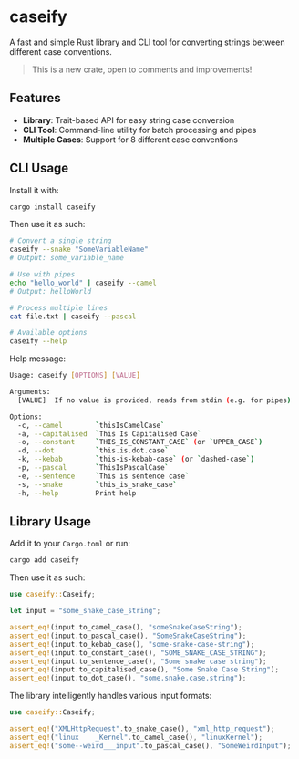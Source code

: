 # caseify

A fast and simple Rust library and CLI tool for converting strings between different case conventions.

> This is a new crate, open to comments and improvements!

## Features

- **Library**: Trait-based API for easy string case conversion
- **CLI Tool**: Command-line utility for batch processing and pipes
- **Multiple Cases**: Support for 8 different case conventions

## CLI Usage

Install it with:

```bash
cargo install caseify
```

Then use it as such:

```bash
# Convert a single string
caseify --snake "SomeVariableName"
# Output: some_variable_name

# Use with pipes
echo "hello_world" | caseify --camel
# Output: helloWorld

# Process multiple lines
cat file.txt | caseify --pascal

# Available options
caseify --help
```

Help message:

```bash
Usage: caseify [OPTIONS] [VALUE]

Arguments:
  [VALUE]  If no value is provided, reads from stdin (e.g. for pipes)

Options:
  -c, --camel        `thisIsCamelCase`
  -a, --capitalised  `This Is Capitalised Case`
  -o, --constant     `THIS_IS_CONSTANT_CASE` (or `UPPER_CASE`)
  -d, --dot          `this.is.dot.case`
  -k, --kebab        `this-is-kebab-case` (or `dashed-case`)
  -p, --pascal       `ThisIsPascalCase`
  -e, --sentence     `This is sentence case`
  -s, --snake        `this_is_snake_case`
  -h, --help         Print help
```

## Library Usage

Add it to your `Cargo.toml` or run:

```bash
cargo add caseify
```

Then use it as such:

```rust
use caseify::Caseify;

let input = "some_snake_case_string";

assert_eq!(input.to_camel_case(), "someSnakeCaseString");
assert_eq!(input.to_pascal_case(), "SomeSnakeCaseString");
assert_eq!(input.to_kebab_case(), "some-snake-case-string");
assert_eq!(input.to_constant_case(), "SOME_SNAKE_CASE_STRING");
assert_eq!(input.to_sentence_case(), "Some snake case string");
assert_eq!(input.to_capitalised_case(), "Some Snake Case String");
assert_eq!(input.to_dot_case(), "some.snake.case.string");
```

The library intelligently handles various input formats:

```rust
use caseify::Caseify;

assert_eq!("XMLHttpRequest".to_snake_case(), "xml_http_request");
assert_eq!("linux    _Kernel".to_camel_case(), "linuxKernel");
assert_eq!("some--weird___input".to_pascal_case(), "SomeWeirdInput");
```
